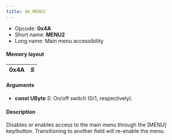 ```yaml
---
title: 4A_MENU2
---
```


- Opcode: **0x4A**
- Short name: **MENU2**
- Long name: Main menu accessibility

#### Memory layout

| 0x4A | *S* |
|------|-----|

#### Arguments

- **const UByte** *S*: On/off switch (0/1, respectively).

#### Description

Disables or enables access to the main menu through the \[MENU\] key/button. Transitioning to another field will re-enable the menu.
